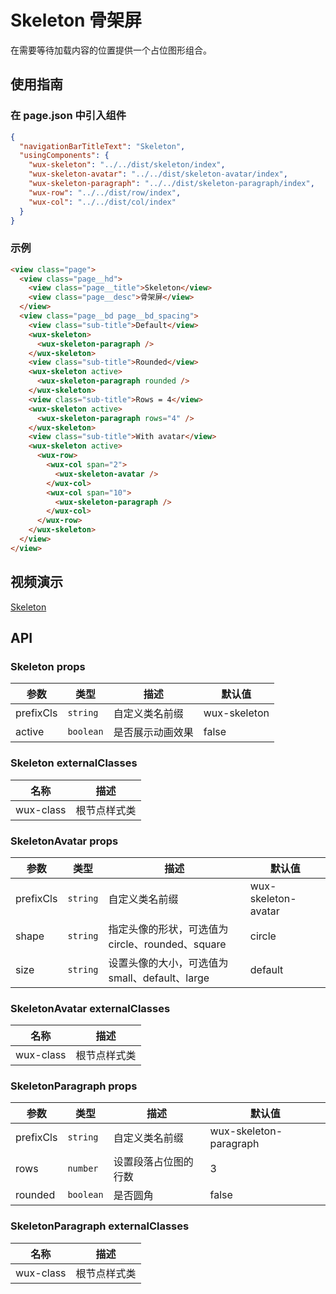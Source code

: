 # Skeleton 骨架屏

在需要等待加载内容的位置提供一个占位图形组合。

## 使用指南

### 在 page.json 中引入组件

```json
{
  "navigationBarTitleText": "Skeleton",
  "usingComponents": {
    "wux-skeleton": "../../dist/skeleton/index",
    "wux-skeleton-avatar": "../../dist/skeleton-avatar/index",
    "wux-skeleton-paragraph": "../../dist/skeleton-paragraph/index",
    "wux-row": "../../dist/row/index",
    "wux-col": "../../dist/col/index"
  }
}
```

### 示例

```html
<view class="page">
  <view class="page__hd">
    <view class="page__title">Skeleton</view>
    <view class="page__desc">骨架屏</view>
  </view>
  <view class="page__bd page__bd_spacing">
    <view class="sub-title">Default</view>
    <wux-skeleton>
      <wux-skeleton-paragraph />
    </wux-skeleton>
    <view class="sub-title">Rounded</view>
    <wux-skeleton active>
      <wux-skeleton-paragraph rounded />
    </wux-skeleton>
    <view class="sub-title">Rows = 4</view>
    <wux-skeleton active>
      <wux-skeleton-paragraph rows="4" />
    </wux-skeleton>
    <view class="sub-title">With avatar</view>
    <wux-skeleton active>
      <wux-row>
        <wux-col span="2">
          <wux-skeleton-avatar />
        </wux-col>
        <wux-col span="10">
          <wux-skeleton-paragraph />
        </wux-col>
      </wux-row>
    </wux-skeleton>
  </view>
</view>
```

## 视频演示

[Skeleton](./_media/skeleton.mp4 ':include :type=iframe width=375px height=667px')

## API

### Skeleton props

| 参数      | 类型      | 描述             | 默认值       |
| --------- | --------- | ---------------- | ------------ |
| prefixCls | `string`  | 自定义类名前缀   | wux-skeleton |
| active    | `boolean` | 是否展示动画效果 | false        |

### Skeleton externalClasses

| 名称      | 描述         |
| --------- | ------------ |
| wux-class | 根节点样式类 |

### SkeletonAvatar props

| 参数      | 类型     | 描述                                             | 默认值              |
| --------- | -------- | ------------------------------------------------ | ------------------- |
| prefixCls | `string` | 自定义类名前缀                                   | wux-skeleton-avatar |
| shape     | `string` | 指定头像的形状，可选值为 circle、rounded、square | circle              |
| size      | `string` | 设置头像的大小，可选值为 small、default、large   | default             |

### SkeletonAvatar externalClasses

| 名称      | 描述         |
| --------- | ------------ |
| wux-class | 根节点样式类 |

### SkeletonParagraph props

| 参数      | 类型      | 描述                 | 默认值                 |
| --------- | --------- | -------------------- | ---------------------- |
| prefixCls | `string`  | 自定义类名前缀       | wux-skeleton-paragraph |
| rows      | `number`  | 设置段落占位图的行数 | 3                      |
| rounded   | `boolean` | 是否圆角             | false                  |

### SkeletonParagraph externalClasses

| 名称      | 描述         |
| --------- | ------------ |
| wux-class | 根节点样式类 |
